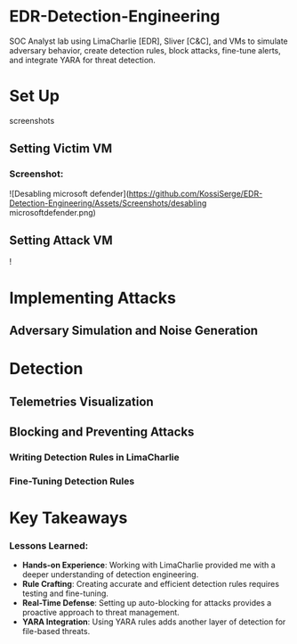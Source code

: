 # EDR-Detection-Engineering
SOC Analyst lab using LimaCharlie [EDR], Sliver [C&amp;C], and VMs to simulate adversary behavior, create detection rules, block attacks, fine-tune alerts, and integrate YARA for threat detection.

# Set Up

screenshots

## Setting Victim VM

### Screenshot:
![Desabling microsoft defender](https://github.com/KossiSerge/EDR-Detection-Engineering/Assets/Screenshots/desabling microsoftdefender.png)


## Setting Attack VM

!

# Implementing Attacks
## Adversary Simulation and Noise Generation


# Detection

## Telemetries Visualization

## Blocking and Preventing Attacks

### Writing Detection Rules in LimaCharlie


### Fine-Tuning Detection Rules



# Key Takeaways

### Lessons Learned:
- **Hands-on Experience**: Working with LimaCharlie provided me with a deeper understanding of detection engineering.
- **Rule Crafting**: Creating accurate and efficient detection rules requires testing and fine-tuning.
- **Real-Time Defense**: Setting up auto-blocking for attacks provides a proactive approach to threat management.
- **YARA Integration**: Using YARA rules adds another layer of detection for file-based threats.
